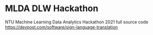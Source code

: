 # MLDA DLW Hackathon
 NTU Machine Learning Data Analytics Hackathon 2021 full source code
https://devpost.com/software/sign-language-translation
